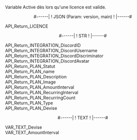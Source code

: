 Variable Active dès lors qu'une licence est valide.  
  
<p align="center">#------| ! JSON (Param: version, main) ! |------#</p>  
  
API_Return_LICENCE  
  
<p align="center">#------| ! STR ! |------#</p> 
  
API_Return_INTEGRATION_DiscordID  
API_Return_INTEGRATION_DiscordUsername  
API_Return_INTEGRATION_DiscordDiscriminator  
API_Return_INTEGRATION_DiscordAvatar  
API_Return_PLAN_Statut  
API_Return_PLAN_name  
API_Return_PLAN_Description  
API_Return_PLAN_Image  
API_Return_PLAN_AmountInterval  
API_Return_PLAN_RecurringInterval  
API_Return_PLAN_RecurringCount  
API_Return_PLAN_Type  
API_Return_PLAN_Devise  
  
<p align="center">#------| ! TEXT ! |------#</p> 
  
VAR_TEXT_Devise  
VAR_TEXT_AmountInterval  
